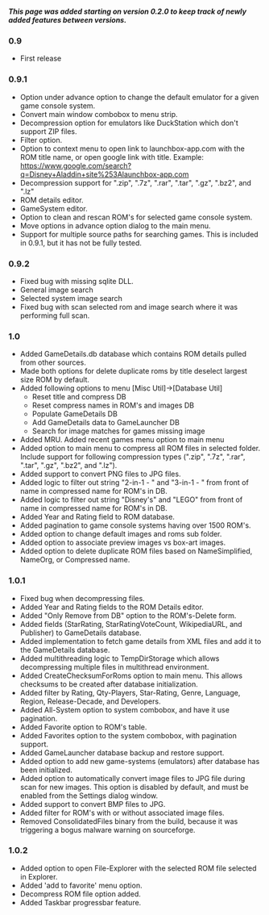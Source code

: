 ##### This page was added starting on version 0.2.0 to keep track of newly added features between versions.
### 0.9
- First release
### 0.9.1
- Option under advance option to change the default emulator for a given game console system.
- Convert main window combobox to menu strip.
- Decompression option for emulators like DuckStation which don't support ZIP files.
- Filter option.
- Option to context menu to open link to launchbox-app.com with the ROM title name, or open google link with title. Example: https://www.google.com/search?q=Disney+Aladdin+site%253Alaunchbox-app.com
- Decompression support for ".zip", ".7z", ".rar", ".tar", ".gz", ".bz2", and ".lz"
- ROM details editor.
- GameSystem editor.
- Option to clean and rescan ROM's for selected game console system.
- Move options in advance option dialog to the main menu.
- Support for multiple source paths for searching games. This is included in 0.9.1, but it has not be fully tested.
### 0.9.2
- Fixed bug with missing sqlite DLL.
- General image search
- Selected system image search
- Fixed bug with scan selected rom and image search where it was performing full scan.
### 1.0
- Added GameDetails.db database which contains ROM details pulled from other sources.
- Made both options for delete duplicate roms by title deselect largest size ROM by default.
- Added following options to menu [Misc Util]->[Database Util]
    - Reset title and compress DB
	- Reset compress names in ROM's and images DB
	- Populate GameDetails DB
	- Add GameDetails data to GameLauncher DB
	- Search for image matches for games missing image
- Added MRU. Added recent games menu option to main menu
- Added option to main menu to compress all ROM files in selected folder. Include support for following compression types (".zip", ".7z", ".rar", ".tar", ".gz", ".bz2", and ".lz").
- Added support to convert PNG files to JPG files.
- Added logic to filter out string "2-in-1 - " and "3-in-1 - " from front of name in compressed name for ROM's in DB.
- Added logic to filter out string "Disney's" and "LEGO" from front of name in compressed name for ROM's in DB.
- Added Year and Rating field to ROM database.
- Added pagination to game console systems having over 1500 ROM's.
- Added option to change default images and roms sub folder.
- Added option to associate preview images vs box-art images.
- Added option to delete duplicate ROM files based on NameSimplified, NameOrg, or Compressed name.
### 1.0.1
- Fixed bug when decompressing files.
- Added Year and Rating fields to the ROM Details editor.
- Added "Only Remove from DB" option to the ROM's-Delete form.
- Added fields (StarRating, StarRatingVoteCount, WikipediaURL, and Publisher) to GameDetails database.
- Added implementation to fetch game details from XML files and add it to the GameDetails database.
- Added multithreading logic to TempDirStorage which allows decompressing multiple files in multithread environment.
- Added CreateChecksumForRoms option to main menu. This allows checksums to be created after database initialization.
- Added filter by Rating, Qty-Players, Star-Rating, Genre, Language, Region, Release-Decade, and Developers.
- Added All-System option to system combobox, and have it use pagination.
- Added Favorite option to ROM's table.
- Added Favorites option to the system combobox, with pagination support.
- Added GameLauncher database backup and restore support.
- Added option to add new game-systems (emulators) after database has been initialized.
- Added option to automatically convert image files to JPG file during scan for new images. This option is disabled by default, and must be enabled from the Settings dialog window.
- Added support to convert BMP files to JPG.
- Added filter for ROM's with or without associated image files.
- Removed ConsolidatedFiles binary from the build, because it was triggering a bogus malware warning on sourceforge.
### 1.0.2
- Added option to open File-Explorer with the selected ROM file selected in Explorer.
- Added 'add to favorite' menu option.
- Decompress ROM file option added.
- Added Taskbar progressbar feature.
